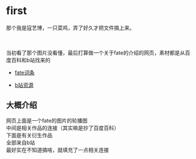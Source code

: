 # first
那个我是寇艺博，一只菜鸡，弄了好久才把文件搞上来。</br>
</br></br>



当初看了那个图片没看懂，最后打算做一个关于fate的介绍的网页，素材都是从百度百科和b站找来的</br>

* [fate词条](https://baike.baidu.com/item/fate/51012?fr=aladdin )

* [b站资源](https://search.bilibili.com/all?keyword=fate&from_source=banner_search&spm_id_from=333.334.banner_link.1 )

## 大概介绍</br>
网页上面是一个fate的图片的轮播图</br>
中间是相关作品的连接（其实嘛是抄了百度百科）</br>
下面是有关衍生作品</br>
全部来自b站</br>
最好实在不知道搞啥，就填充了一点相关连接
